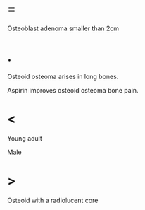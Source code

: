 # =

Osteoblast adenoma smaller than 2cm

# .

Osteoid osteoma arises in long bones.

Aspirin improves osteoid osteoma bone pain.

# <

Young adult

Male

# >

Osteoid with a radiolucent core
